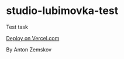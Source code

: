 # studio-lubimovka-test
Test task

[Deploy on Vercel.com](https://studio-lubimovka-test-flax.vercel.app/ "Deploy link")

By Anton Zemskov
